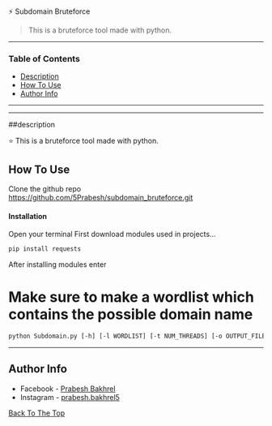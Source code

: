 ⚡ Subdomain Bruteforce

> This is a bruteforce tool made with python. 

---

### Table of Contents

- [Description](#description)
- [How To Use](#how-to-use)
- [Author Info](#author-info)

---

---
##description

⭐ This is a bruteforce tool made with python. 

## How To Use

Clone the github repo https://github.com/5Prabesh/subdomain_bruteforce.git

#### Installation

Open your terminal
First download modules used in projects...

```html
pip install requests
```


After installing modules enter
# Make sure to make a wordlist which contains the possible domain name 
```html
python Subdomain.py [-h] [-l WORDLIST] [-t NUM_THREADS] [-o OUTPUT_FILE] domain
```

---

## Author Info

- Facebook - [Prabesh Bakhrel](https://www.facebook.com/prabesh.bakhrel.9/)
- Instagram - [prabesh.bakhrel5](https://www.instagram.com/prabesh.bakhrel5/)

[Back To The Top](#read-me-template)

